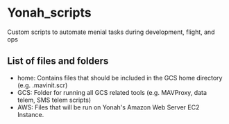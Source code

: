 # Yonah_scripts
Custom scripts to automate menial tasks during development, flight, and ops

## List of files and folders
* home: Contains files that should be included in the GCS home directory (e.g. .mavinit.scr)
* GCS: Folder for running all GCS related tools (e.g. MAVProxy, data telem, SMS telem scripts)
* AWS: Files that will be run on Yonah's Amazon Web Server EC2 Instance.
